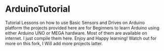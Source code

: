 # ArduinoTutorial
Tutorial Lessons on how to use Basic Sensors and Drives on Arduino platform
the projects provided here are for Beginners to learn Arduino using either Arduino UNO or MEGA hardware. Most of them are available on internet. I just compile them here.
Enjoy and Happy learning!
Watch out for more on this fork, I Will add more projects latter.
